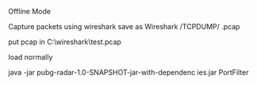Offline Mode

Capture packets using wireshark
save as Wireshark /TCPDUMP/ .pcap

put pcap in C:\wireshark\test.pcap

load normally

java -jar pubg-radar-1.0-SNAPSHOT-jar-with-dependenc
ies.jar <game-pc-ip> PortFilter
